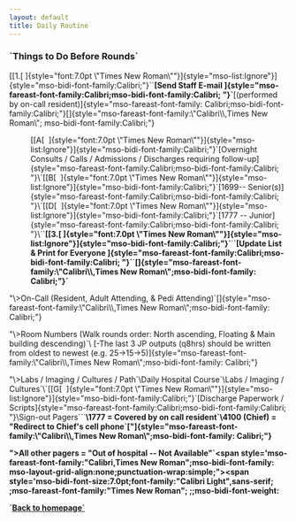 ```yaml
---
layout: default
title: Daily Routine
---
```

<h3>
`<a name="_Toc139824162">Things to Do Before Rounds`</a>
</h3>
<p class="MsoNormal" style="mso-pagination:none;mso-list:l101 level1 lfo96;
mso-layout-grid-align:none;punctuation-wrap:simple;">
<!--[if !supportLists]-->
[[1.[ ]{style="font:7.0pt \"Times New Roman\""}]{style="mso-list:Ignore"}]{style="mso-bidi-font-family:Calibri;"}`<!--[endif]-->`<b>[Send Staff E-mail ]{style="mso-fareast-font-family:Calibri;mso-bidi-font-family:Calibri;
"}`</b>[(performed
by on-call resident)]{style="mso-fareast-font-family:
Calibri;mso-bidi-font-family:Calibri;"}[]{style="mso-fareast-font-family:\"Calibri\\,Times New Roman\";
mso-bidi-font-family:Calibri;"}
</p>
<p class="MsoNormal" style="margin-left:.4in;mso-pagination:none;mso-list:l101 level2 lfo96;
mso-layout-grid-align:none;punctuation-wrap:simple;">
<!--[if !supportLists]-->
[[A[  ]{style="font:7.0pt \"Times New Roman\""}]{style="mso-list:Ignore"}]{style="mso-bidi-font-family:Calibri;"}`<!--[endif]-->[Overnight Consults / Calls / Admissions / Discharges requiring
follow-up]{style="mso-fareast-font-family:Calibri;mso-bidi-font-family:Calibri;
"}\<span style='mso-fareast-font-family:"Calibri,Times New Roman";
mso-layout-grid-align:none;punctuation-wrap:simple;"\>`<!--[if !supportLists]-->[[2.[ ]{style="font:7.0pt \"Times New Roman\""}]{style="mso-list:Ignore"}]{style="mso-bidi-font-family:Calibri;"}`<!--[endif]-->`<b>[Sign-In Pagers on Residents In-House]{style="mso-fareast-font-family:Calibri;mso-bidi-font-family:Calibri;
"}`</b>[ -- "In Hospital -- On Page"]{style="mso-fareast-font-family:Calibri;mso-bidi-font-family:Calibri;
"}[]{style="mso-fareast-font-family:
\"Calibri\\,Times New Roman\";mso-bidi-font-family:Calibri;
"}
</p>
"\>3552 -- Chief`</span>\<span style='mso-fareast-font-family:"Calibri,Times New Roman";
mso-layout-grid-align:none;punctuation-wrap:simple;"\>`<!--[if !supportLists]-->[[B[  ]{style="font:7.0pt \"Times New Roman\""}]{style="mso-list:Ignore"}]{style="mso-bidi-font-family:Calibri;"}`<!--[endif]-->[1699-- Senior(s)]{style="mso-fareast-font-family:Calibri;mso-bidi-font-family:Calibri;
"}\<span style='mso-fareast-font-family:"Calibri,Times New Roman";
mso-layout-grid-align:none;punctuation-wrap:simple;"\>`<!--[if !supportLists]-->[[C[  ]{style="font:7.0pt \"Times New Roman\""}]{style="mso-list:Ignore"}]{style="mso-bidi-font-family:Calibri;"}`<!--[endif]-->[1221/5511 -- Mid Level(s)]{style="mso-fareast-font-family:Calibri;mso-bidi-font-family:Calibri;
"}\<span style='mso-fareast-font-family:
mso-layout-grid-align:none;punctuation-wrap:simple;"\>`<!--[if !supportLists]-->[[D[  ]{style="font:7.0pt \"Times New Roman\""}]{style="mso-list:Ignore"}]{style="mso-bidi-font-family:Calibri;"}`<!--[endif]-->[1777 -- Junior]{style="mso-fareast-font-family:Calibri;mso-bidi-font-family:Calibri;
"}\<span style='mso-fareast-font-family:"Calibri,Times New Roman";
mso-layout-grid-align:none;punctuation-wrap:simple;"\>`<!--[if !supportLists]-->[[E[  ]{style="font:7.0pt \"Times New Roman\""}]{style="mso-list:Ignore"}]{style="mso-bidi-font-family:Calibri;"}`<!--[endif]-->[\#### - Intern]{style="mso-fareast-font-family:Calibri;mso-bidi-font-family:Calibri;
"}\<span style='mso-fareast-font-family:"Calibri,Times New Roman";
mso-layout-grid-align:none;punctuation-wrap:simple;"\>`<!--[if !supportLists]-->`<b>[[3.[ ]{style="font:7.0pt \"Times New Roman\""}]{style="mso-list:Ignore"}]{style="mso-bidi-font-family:Calibri;"}`</b>`<!--[endif]-->`<b>[Update List & Print for Everyone ]{style="mso-fareast-font-family:Calibri;mso-bidi-font-family:Calibri;
"}`</b>`<b>[]{style="mso-fareast-font-family:\"Calibri\\,Times New Roman\";mso-bidi-font-family:
Calibri;"}`</b>
</p>
"\>On-Call (Resident, Adult Attending, & Pedi Attending)`</span>[]{style="mso-fareast-font-family:\"Calibri\\,Times New Roman\";mso-bidi-font-family:
Calibri;"}
</p>
"\>Room Numbers (Walk rounds order: North ascending, Floating &
Main building descending)`</span>\<span style='mso-fareast-font-family:"Calibri,Times New Roman";
"\>Vitals / I&Os (including drain outputs)`</span>\<span style='mso-fareast-font-family:"Calibri,Times New Roman";mso-bidi-font-family:
<p class="MsoNormal" style="margin-left:.4in;text-indent:0in;mso-pagination:none;
mso-layout-grid-align:none;punctuation-wrap:simple;">
[-The last 3 JP outputs (q8hrs) should
be written from oldest to newest (e.g. 25→15→5)]{style="mso-fareast-font-family:\"Calibri\\,Times New Roman\";mso-bidi-font-family:
Calibri;"}
</p>
"\>Labs / Imaging / Cultures / Path`</span>\<span style='mso-fareast-font-family:
mso-layout-grid-align:none;punctuation-wrap:simple;"\>[]{style="mso-bidi-font-size:7.0pt;mso-fareast-font-family:\"Times New Roman\";
mso-bidi-font-family:Calibri;;mso-bidi-font-weight:
bold"}
</p>
<h3>
`<a name="_Toc139824163">[Things to Do After Rounds]{style="font-family:\"Calibri\",sans-serif;
;;
"}`</a>[]{style="mso-bookmark:
_Toc139824163"}[]{style="font-family:\"Calibri\",sans-serif;
;mso-fareast-font-family:\"Times New Roman\";
;"}
</h3>
<p class="MsoNormal" style="mso-pagination:none;mso-list:l138 level1 lfo97;
mso-layout-grid-align:none;punctuation-wrap:simple;">
<!--[if !supportLists]-->
`<b>[[1.[ ]{style="font:7.0pt \"Times New Roman\""}]{style="mso-list:Ignore"}]{style="mso-bidi-font-family:Calibri;"}`</b>`<!--[endif]-->`<b>[Update List]{style="mso-fareast-font-family:Calibri;mso-bidi-font-family:Calibri;
"}`</b>`<b>[]{style="mso-fareast-font-family:
"}`</b>
</p>
<p class="MsoNormal" style="margin-left:.4in;mso-pagination:none;mso-list:l138 level2 lfo97;
">
Room Numbers (Walk rounds order: North ascending, Main building
descending)`</span>\<span style='mso-fareast-font-family:"Calibri,Times New Roman";
"\>Daily Hospital Course`</span>\<span style='mso-fareast-font-family:"\>Meds / Diet / Lines / Drains`</span>\<span style='mso-fareast-font-family:
"\>Labs / Imaging / Cultures`</span>\<span style='mso-fareast-font-family:
mso-layout-grid-align:none;punctuation-wrap:simple;"\>`<!--[if !supportLists]-->[[F[  ]{style="font:7.0pt \"Times New Roman\""}]{style="mso-list:Ignore"}]{style="mso-bidi-font-family:Calibri;"}`<!--[endif]-->[To Do List]{style="mso-fareast-font-family:Calibri;mso-bidi-font-family:Calibri;
"}\<span style='mso-fareast-font-family:"Calibri,Times New Roman";
mso-layout-grid-align:none;punctuation-wrap:simple;"\>`<!--[if !supportLists]-->[[G[  ]{style="font:7.0pt \"Times New Roman\""}]{style="mso-list:Ignore"}]{style="mso-bidi-font-family:Calibri;"}`<!--[endif]-->[Discharge Paperwork / Scripts]{style="mso-fareast-font-family:Calibri;mso-bidi-font-family:Calibri;
"}\<span style='mso-fareast-font-family:
mso-layout-grid-align:none;punctuation-wrap:simple;"\>`<!--[if !supportLists]-->`<b>[[2.[ ]{style="font:7.0pt \"Times New Roman\""}]{style="mso-list:Ignore"}]{style="mso-bidi-font-family:Calibri;"}`</b>`<!--[endif]-->`<b>[Update Pathology / Trauma ]{style="mso-fareast-font-family:Calibri;mso-bidi-font-family:Calibri;
"}`</b>`<b>\<span style='mso-fareast-font-family:
"\>Sign-out Pagers`</span>`</b>`<b>\<span style='mso-fareast-font-family:"\>1777 = "Out of Hospital -- On Page"`</span>\<span style='mso-fareast-font-family:
"\>1777 = Covered by on call resident`</span>\<span style='mso-fareast-font-family:"\>On-call resident = "Out of Hospital -- On Page"`</span>\<span style='mso-fareast-font-family:"Calibri,Times New Roman";mso-bidi-font-family:
"\>4100 (Chief) = "Redirect to Chief's cell phone`</span>["]{style="mso-fareast-font-family:\"Calibri\\,Times New Roman\";mso-bidi-font-family:
Calibri;"}
</p>

"\>All other pagers = "Out of hospital -- Not Available"`</span>\<span style='mso-fareast-font-family:"Calibri,Times New Roman";mso-bidi-font-family:
mso-layout-grid-align:none;punctuation-wrap:simple;"\>\<span style='mso-bidi-font-size:7.0pt;font-family:"Calibri Light",sans-serif;
;mso-fareast-font-family:"Times New Roman";
;;mso-bidi-font-weight:

<p>
`<a href='index.html'>Back to homepage`</a>
</p>
